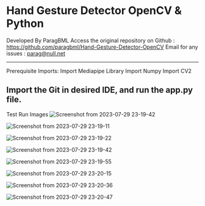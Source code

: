 # Hand Gesture Detector OpenCV & Python

Developed By ParagBML 
Access the original repository on Github : https://github.com/paragbml/Hand-Gesture-Detector-OpenCV
Email for any issues : parag@null.net

---------------------------------------------------------------------------------------------------------------------------------------------------------------------------------------------------------------
Prerequisite Imports:
Import Mediapipe Library
Import Numpy
Import CV2

Import the Git in desired IDE, and run the app.py file.
---------------------------------------------------------------------------------------------------------------------------------------------------------------------------------------------------------------

Test Run Images
![Screenshot from 2023-07-29 23-19-42](https://github.com/paragbml/Hand-Gesture-Detector-OpenCV/assets/121299349/3a0f7123-6cbc-4672-88a3-2f79997f123c)

![Screenshot from 2023-07-29 23-19-11](https://github.com/paragbml/Hand-Gesture-Detector-OpenCV/assets/121299349/5b31f845-2ebc-4b81-bbcc-ec44146eaca9)

![Screenshot from 2023-07-29 23-19-22](https://github.com/paragbml/Hand-Gesture-Detector-OpenCV/assets/121299349/f527c6c8-d96e-4e9c-a21a-4e14590f7f13)

![Screenshot from 2023-07-29 23-19-42](https://github.com/paragbml/Hand-Gesture-Detector-OpenCV/assets/121299349/3a0f7123-6cbc-4672-88a3-2f79997f123c)

![Screenshot from 2023-07-29 23-19-55](https://github.com/paragbml/Hand-Gesture-Detector-OpenCV/assets/121299349/fbee95b1-5510-43eb-8776-43b830fdf98b)

![Screenshot from 2023-07-29 23-20-15](https://github.com/paragbml/Hand-Gesture-Detector-OpenCV/assets/121299349/2e3c50e3-f96d-4b2b-a3bd-36f54154fdaa)

![Screenshot from 2023-07-29 23-20-36](https://github.com/paragbml/Hand-Gesture-Detector-OpenCV/assets/121299349/1ea4dced-2a6c-4b3f-889a-53aa2280c0b2)

![Screenshot from 2023-07-29 23-20-47](https://github.com/paragbml/Hand-Gesture-Detector-OpenCV/assets/121299349/b0dbeb74-6652-4f3d-8676-7ff688854239)
